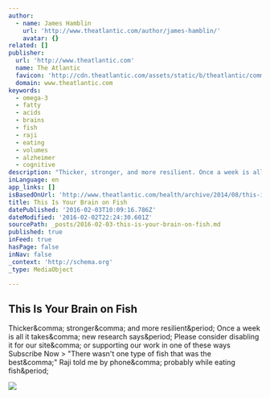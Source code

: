 ```yaml
---
author:
  - name: James Hamblin
    url: 'http://www.theatlantic.com/author/james-hamblin/'
    avatar: {}
related: []
publisher:
  url: 'http://www.theatlantic.com'
  name: The Atlantic
  favicon: 'http://cdn.theatlantic.com/assets/static/b/theatlantic/common/img/favicon.ico'
  domain: www.theatlantic.com
keywords:
  - omega-3
  - fatty
  - acids
  - brains
  - fish
  - raji
  - eating
  - volumes
  - alzheimer
  - cognitive
description: "Thicker, stronger, and more resilient. Once a week is all it takes, new research says. Please consider disabling it for our site, or supporting our work in one of these ways Subscribe Now > \"There wasn't one type of fish that was the best,\" Raji told me by phone, probably while eating fish."
inLanguage: en
app_links: []
isBasedOnUrl: 'http://www.theatlantic.com/health/archive/2014/08/this-is-your-brain-on-fish/375638/?utm_source=SFFB'
title: This Is Your Brain on Fish
datePublished: '2016-02-03T10:09:16.786Z'
dateModified: '2016-02-02T22:24:30.601Z'
sourcePath: _posts/2016-02-03-this-is-your-brain-on-fish.md
published: true
inFeed: true
hasPage: false
inNav: false
_context: 'http://schema.org'
_type: MediaObject

---
```

<article style=""><h1>This Is Your Brain on Fish</h1><p>Thicker&amp;comma; stronger&amp;comma; and more resilient&amp;period; Once a week is all it takes&amp;comma; new research says&amp;period; Please consider disabling it for our site&amp;comma; or supporting our work in one of these ways Subscribe Now &gt; "There wasn't one type of fish that was the best&amp;comma;" Raji told me by phone&amp;comma; probably while eating fish&amp;period;</p><img src="http://cdn.theatlantic.com/assets/media/img/mt/2014/08/150643151/lead_large.jpg?1430154168" /></article>